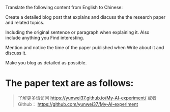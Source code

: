 Translate the following content from English to Chinese:

Create a detailed blog post that explains and discuss the
the research paper and related topics.

Including the original sentence or paragraph when explaining it. 
Also include anything you Find interesting.

Mention and notice the time of the paper published when 
Write about it and discuss it.

Make you blog as detailed as possible.

The paper text are as follows:
=================================================


> 了解更多请访问 <https://yunwei37.github.io/My-AI-experiment/> 或者 Github： <https://github.com/yunwei37/My-AI-experiment>
